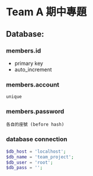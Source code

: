 # Team A 期中專題

## Database:
### members.id  
   * primary key
   * auto_increment

### members.account
    unique

### members.password
    各自的座號 (before hash)

### database connection
```php
$db_host = 'localhost';
$db_name = 'team_project';
$db_user = 'root';
$db_pass = '';
```